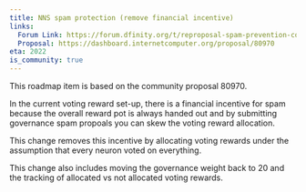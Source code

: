 ```yaml
---
title: NNS spam protection (remove financial incentive)
links:
  Forum Link: https://forum.dfinity.org/t/reproposal-spam-prevention-convert-from-system-based-rewards-to-voter-based-rewards/15352/1
  Proposal: https://dashboard.internetcomputer.org/proposal/80970
eta: 2022
is_community: true
---
```

This roadmap item is based on the community proposal 80970.

In the current voting reward set-up, there is a financial incentive for spam because the overall reward pot is always handed out and by submitting governance spam propoals you can skew the voting reward allocation. 

This change removes this incentive by allocating voting rewards under the assumption that every neuron voted on everything. 

This change also includes moving the governance weight back to 20 and the tracking of allocated vs not allocated voting rewards. 
